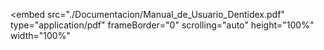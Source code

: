 <embed
    src="./Documentacion/Manual_de_Usuario_Dentidex.pdf"
	 type="application/pdf"
    frameBorder="0"
    scrolling="auto"
    height="100%"
    width="100%"
></embed>
